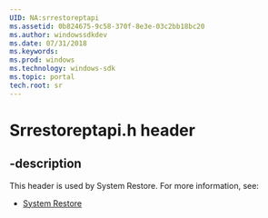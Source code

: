 ```yaml
---
UID: NA:srrestoreptapi
ms.assetid: 0b824675-9c58-370f-8e3e-03c2bb18bc20
ms.author: windowssdkdev
ms.date: 07/31/2018
ms.keywords: 
ms.prod: windows
ms.technology: windows-sdk
ms.topic: portal
tech.root: sr
---
```


# Srrestoreptapi.h header


## -description


This header is used by System Restore. For more information, see:

- [System Restore](../_sr)
